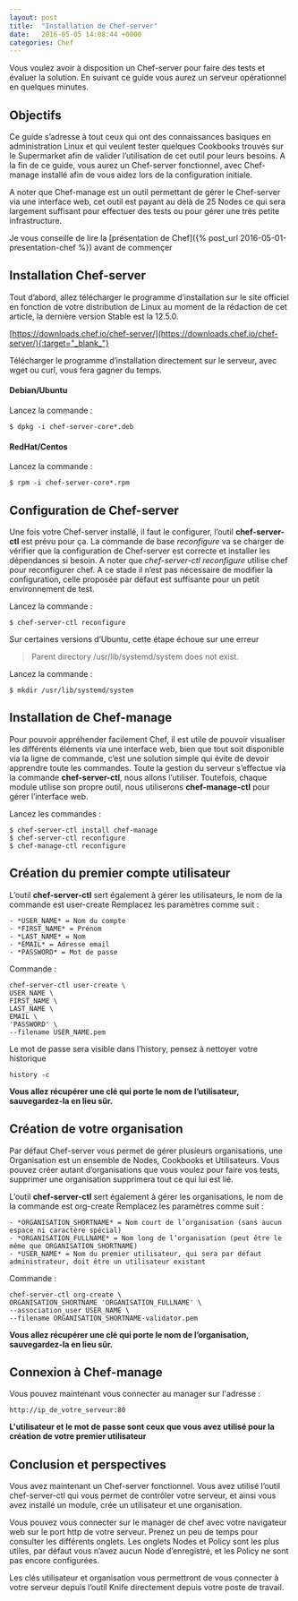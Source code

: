 ```yaml
---
layout: post
title:  "Installation de Chef-server"
date:   2016-05-05 14:08:44 +0000
categories: Chef
---
```


Vous voulez avoir à disposition un Chef-server pour faire des tests et évaluer la solution. En suivant ce guide vous aurez un serveur opérationnel en quelques minutes.

## Objectifs
Ce guide s’adresse à tout ceux qui ont des connaissances basiques en administration Linux et qui veulent tester quelques Cookbooks trouvés sur le Supermarket afin de valider l’utilisation de cet outil pour leurs besoins. A la fin de ce guide, vous aurez un Chef-server fonctionnel, avec Chef-manage installé afin de vous aidez lors de la configuration initiale.

A noter que Chef-manage est un outil permettant de gérer le Chef-server via une interface web, cet outil est payant au delà de 25 Nodes ce qui sera largement suffisant pour effectuer des tests ou pour gérer une très petite infrastructure.

Je vous conseille de lire la [présentation de Chef]({% post_url 2016-05-01-presentation-chef %}) avant de commençer 


## Installation Chef-server
Tout d’abord, allez télécharger le programme d’installation sur le site officiel en fonction de votre distribution de Linux au moment de la rédaction de cet article, la dernière version Stable est la 12.5.0.

[https://downloads.chef.io/chef-server/](https://downloads.chef.io/chef-server/){:target="_blank_"}

Télécharger le programme d’installation directement sur le serveur, avec wget ou curl, vous fera gagner du temps.

#### Debian/Ubuntu
Lancez la commande :

`$ dpkg -i chef-server-core*.deb`

#### RedHat/Centos
Lancez la commande :

`$ rpm -i chef-server-core*.rpm`

## Configuration de Chef-server
Une fois votre Chef-server installé, il faut le configurer, l’outil __chef-server-ctl__ est prévu pour ça.
La commande de base _reconfigure_ va se charger de vérifier que la configuration de Chef-server est correcte et installer les dépendances si besoin. A noter que _chef-server-ctl reconfigure_ utilise chef pour reconfigurer chef.
A ce stade il n’est pas nécessaire de modifier la configuration, celle proposée par défaut est suffisante pour un petit environnement de test.

Lancez la commande :

`$ chef-server-ctl reconfigure`

Sur certaines versions d’Ubuntu, cette étape échoue sur une erreur

> Parent directory /usr/lib/systemd/system does not exist.

Lancez la commande :

`$ mkdir /usr/lib/systemd/system`

## Installation de Chef-manage
Pour pouvoir appréhender facilement Chef, il est utile de pouvoir visualiser les différents éléments via une interface web, bien que tout soit disponible via la ligne de commande, c’est une solution simple qui évite de devoir apprendre toute les commandes. Toute la gestion du serveur s’effectue via la commande __chef-server-ctl__, nous allons l’utiliser. Toutefois, chaque module utilise son propre outil, nous utiliserons __chef-manage-ctl__ pour gérer l’interface web.

Lancez les commandes :

```
$ chef-server-ctl install chef-manage
$ chef-server-ctl reconfigure
$ chef-manage-ctl reconfigure
```

## Création du premier compte utilisateur
L’outil __chef-server-ctl__ sert également à gérer les utilisateurs, le nom de la commande est user-create
Remplacez les paramètres comme suit :
```
- *USER_NAME* = Nom du compte
- *FIRST_NAME* = Prénom
- *LAST_NAME* = Nom
- *EMAIL* = Adresse email
- *PASSWORD* = Mot de passe
```
Commande :
```
chef-server-ctl user-create \
USER_NAME \
FIRST_NAME \
LAST_NAME \
EMAIL \
'PASSWORD' \
--filename USER_NAME.pem
```

Le mot de passe sera visible dans l’history, pensez à nettoyer votre historique

```
history -c
```

__Vous allez récupérer une clé qui porte le nom de l’utilisateur, sauvegardez-la en lieu sûr.__

## Création de votre organisation
Par défaut Chef-server vous permet de gérer plusieurs organisations, une Organisation est un ensemble de Nodes, Cookbooks et Utilisateurs. Vous pouvez créer autant d’organisations que vous voulez pour faire vos tests, supprimer une organisation supprimera tout ce qui lui est lié.

L’outil __chef-server-ctl__ sert également à gérer les organisations, le nom de la commande est org-create
Remplacez les paramètres comme suit :

```
- *ORGANISATION_SHORTNAME* = Nom court de l’organisation (sans aucun espace ni caractère spécial)
- *ORGANISATION_FULLNAME* = Nom long de l’organisation (peut être le même que ORGANISATION_SHORTNAME)
- *USER_NAME* = Nom du premier utilisateur, qui sera par défaut administrateur, doit être un utilisateur existant
```
Commande : 
```
chef-server-ctl org-create \
ORGANISATION_SHORTNAME 'ORGANISATION_FULLNAME' \
--association_user USER_NAME \
--filename ORGANISATION_SHORTNAME-validator.pem
```

__Vous allez récupérer une clé qui porte le nom de l’organisation, sauvegardez-la en lieu sûr.__

## Connexion à Chef-manage

Vous pouvez maintenant vous connecter au manager sur l'adresse :

`http://ip_de_votre_serveur:80`

__L'utilisateur et le mot de passe sont ceux que vous avez utilisé pour la création de votre premier utilisateur__

## Conclusion et perspectives
Vous avez maintenant un Chef-server fonctionnel. Vous avez utilisé l’outil chef-server-ctl qui vous permet de contrôler votre serveur, et ainsi vous avez installé un module, crée un utilisateur et une organisation.

Vous pouvez vous connecter sur le manager de chef avec votre navigateur web sur le port http de votre serveur.
Prenez un peu de temps pour consulter les différents onglets. Les onglets Nodes et Policy sont les plus utiles, par défaut vous n’avez aucun Node d’enregistré, et les Policy ne sont pas encore configurées.

Les clés utilisateur et organisation vous permettront de vous connecter à votre serveur depuis l’outil Knife directement depuis votre poste de travail.
